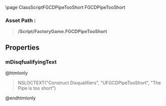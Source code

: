 \page ClassScriptFGCDPipeTooShort FGCDPipeTooShort
### Asset Path :
<b><blockquote>/Script/FactoryGame.FGCDPipeTooShort</blockquote></b>
## Properties

### mDisqfualifyingText
@htmlonly
<blockquote>NSLOCTEXT("Construct Disqualifiers", "UFGCDPipeTooShort", "The Pipe is too short")</blockquote>
@endhtmlonly

